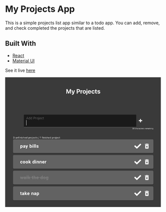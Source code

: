# My Projects App
This is a simple projects list app similar to a todo app. You can add, remove, and check completed the projects that are listed. 

## Built With

* [React](reactjs.org)
* [Material UI](material-ui.com)

See it live [here](will-peterson.github.io/my-projects-app/)

![my-projects-app-image1](https://github.com/Will-Peterson/my-projects-app/blob/main/src/images/my-projects-app-image2.png)
